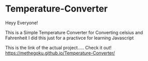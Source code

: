 # Temperature-Converter
Heyy Everyone!

This is a Simple Temperature Converter for Converting celsius and Fahrenheit
I did this just for a practivce for learning Javascript

This is the link of the actual project..... Check it out!
https://methegoku.github.io/Temperature-Converter/
